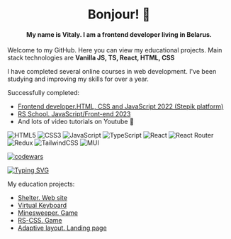 <h1 align="center">Bonjour! 👋</h1>

<h4 align="center">My name is Vitaly. I am a frontend developer living in Belarus.</h4>

<p>Welcome to my GitHub. Here you can view my educational projects. Main stack technologies are <b>Vanilla JS, TS, React, HTML, CSS</b></p>
I have completed several online courses in web development. I've been studying and improving my skills for over a year.  

Successfully completed:
- [Frontend developer.HTML, CSS and JavaScript 2022 (Stepik platform)](https://stepik.org/cert/1951428?lang=en)
- [RS School. JavaScript/Front-end 2023](https://app.rs.school/certificate/p4106336)
- And lots of video tutorials on Youtube 🔭


![HTML5](https://img.shields.io/badge/html5-%23E34F26.svg?style=for-the-badge&logo=html5&logoColor=white)
![CSS3](https://img.shields.io/badge/css3-%231572B6.svg?style=for-the-badge&logo=css3&logoColor=white)
![JavaScript](https://img.shields.io/badge/javascript-%23323330.svg?style=for-the-badge&logo=javascript&logoColor=%23F7DF1E)
![TypeScript](https://img.shields.io/badge/typescript-%23007ACC.svg?style=for-the-badge&logo=typescript&logoColor=white)
![React](https://img.shields.io/badge/react-%2320232a.svg?style=for-the-badge&logo=react&logoColor=%2361DAFB)
![React Router](https://img.shields.io/badge/React_Router-CA4245?style=for-the-badge&logo=react-router&logoColor=white)
![Redux](https://img.shields.io/badge/redux-%23593d88.svg?style=for-the-badge&logo=redux&logoColor=white)
![TailwindCSS](https://img.shields.io/badge/tailwindcss-%2338B2AC.svg?style=for-the-badge&logo=tailwind-css&logoColor=white)
![MUI](https://img.shields.io/badge/MUI-%230081CB.svg?style=for-the-badge&logo=mui&logoColor=white)

[![codewars](https://www.codewars.com/users/VitalyRK/badges/large)](https://www.codewars.com/users/VitalyRK)

[![Typing SVG](https://readme-typing-svg.herokuapp.com?color=%2336BCF7&lines=I+like+coding)](https://git.io/typing-svg)

My education projects:
- [Shelter. Web site](https://rolling-scopes-school.github.io/vitalyrk-JSFE2023Q1/shelter/pages/main/main.html)  
- [Virtual Keyboard](https://vitalyrk.github.io/virtualKeyboard/)
- [Minesweeper. Game](https://rolling-scopes-school.github.io/vitalyrk-JSFE2023Q1/minesweeper/)  
- [RS-CSS. Game](https://rolling-scopes-school.github.io/vitalyrk-JSFE2023Q1/rs-css/)
- [Adaptive layout. Landing page](https://vitalyrk.github.io/LayoutAdaptiveLanding/)
<!--
**VitalyRK/VitalyRK** is a ✨ _special_ ✨ repository because its `README.md` (this file) appears on your GitHub profile.

Here are some ideas to get you started:

- 🔭 I’m currently working on ...
- 🌱 I’m currently learning ...
- 👯 I’m looking to collaborate on ...
- 🤔 I’m looking for help with ...
- 💬 Ask me about ...
- 📫 How to reach me: ...
- 😄 Pronouns: ...
- ⚡ Fun fact: ...
-->
